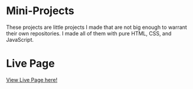 <h1>Mini-Projects</h1>
<p>These projects are little projects I made that are not big enough to warrant their own repositories. I made all of them with pure HTML, CSS, and JavaScript.</p>

# Live Page

[View Live Page here!](a)
